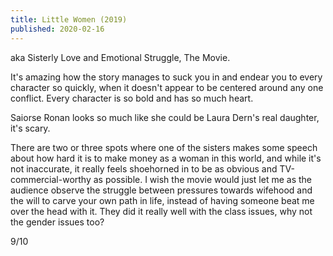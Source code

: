 ```yaml
---
title: Little Women (2019)
published: 2020-02-16
---
```


aka Sisterly Love and Emotional Struggle, The Movie.

It's amazing how the story manages to suck you in and endear you to every character so quickly, when it doesn't appear to be centered around any one conflict. Every character is so bold and has so much heart.

Saiorse Ronan looks so much like she could be Laura Dern's real daughter, it's scary.

There are two or three spots where one of the sisters makes some speech about how hard it is to make money as a woman in this world, and while it's not inaccurate, it really feels shoehorned in to be as obvious and TV-commercial-worthy as possible. I wish the movie would just let me as the audience observe the struggle between pressures towards wifehood and the will to carve your own path in life, instead of having someone beat me over the head with it. They did it really well with the class issues, why not the gender issues too?

9/10
